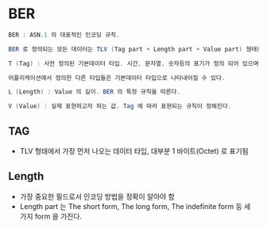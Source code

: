 # BER
```java
BER : ASN.1 의 대표적인 인코딩 규칙.

BER 로 정의되는 모든 데이터는 TLV (Tag part + Length part + Value part) 형태로 이루어진다. 

T (Tag) : 사전 정의된 기본데이터 타입. 시간, 문자열, 숫자등의 표기가 정의 되어 있으며 

어플리케이션에서 정의한 다른 타입들은 기본데이터 타입으로 나타내어질 수 있다.

L (Length) : Value 의 길이. BER 의 특정 규칙을 따른다.

V (Value) : 실제 표현하고자 하는 값. Tag 에 따라 표현되는 규칙이 정해진다.

```

## TAG
* TLV 형태에서 가장 먼저 나오는 데이터 타입, 대부분 1 바이트(Octet) 로 표기됨

## Length
* 가장 중요한 필드로서 인코딩 방법을 정확이 알아야 함
* Length part  는 The short form, The long form, The indefinite form 등 세 가지 form 을 가진다.


